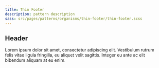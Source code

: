 ```yaml
---
title: Thin Footer
description: pattern description
sass: src/pages/patterns/organisms/thin-footer/thin-footer.scss
---
```


## Header

Lorem ipsum dolor sit amet, consectetur adipiscing elit. Vestibulum rutrum felis vitae ligula fringilla, eu aliquet velit sagittis. Integer eu ante ac elit bibendum aliquam at eu enim.